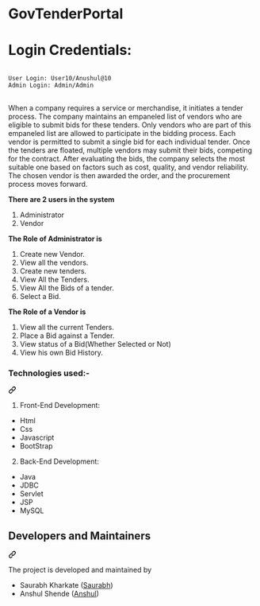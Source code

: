 # GovTenderPortal
# Login Credentials:


<pre class="notranslate">
<code>
User Login: User10/Anushul@10
Admin Login: Admin/Admin 
</code>
</pre>

<p dir="auto">
  When a company requires a service or merchandise, it initiates a tender process. The company maintains an empaneled list of vendors who are eligible to submit bids for these tenders. Only vendors who are part of this empaneled list are allowed to participate in the bidding process. Each vendor is permitted to submit a single bid for each individual tender.
Once the tenders are floated, multiple vendors may submit their bids, competing for the contract. After evaluating the bids, the company selects the most suitable one based on factors such as cost, quality, and vendor reliability. The chosen vendor is then awarded the order, and the procurement process moves forward.
</p>

<p dir="auto"><strong>There are 2 users in the system</strong></p>

<ol dir="auto">
<li>Administrator </li>
<li>Vendor</li>
</ol>


<p dir="auto"><strong>The Role of Administrator is</strong></p>

<ol dir="auto">
<li>Create new Vendor.</li>
<li>View all the vendors.</li>
<li>Create new tenders.</li>
<li>View All the Tenders.</li>
<li>View All the Bids of a tender.</li>
<li>Select a Bid.</li>
</ol>

<p dir="auto"><strong>The Role of a Vendor is</strong></p>

<ol dir="auto">
<li>View all the current Tenders.</li>
<li>Place a Bid against a Tender.</li>
<li>View status of a Bid(Whether Selected or Not)</li>
<li>View his own Bid History.</li>
</ol>

<div class="markdown-heading" dir="auto"><h3 tabindex="-1" class="heading-element" dir="auto">Technologies used:-</h3><a id="user-content-technologies-used-" class="anchor" aria-label="Permalink: Technologies used:-" href="#technologies-used-"><svg class="octicon octicon-link" viewBox="0 0 16 16" version="1.1" width="16" height="16" aria-hidden="true"><path d="m7.775 3.275 1.25-1.25a3.5 3.5 0 1 1 4.95 4.95l-2.5 2.5a3.5 3.5 0 0 1-4.95 0 .751.751 0 0 1 .018-1.042.751.751 0 0 1 1.042-.018 1.998 1.998 0 0 0 2.83 0l2.5-2.5a2.002 2.002 0 0 0-2.83-2.83l-1.25 1.25a.751.751 0 0 1-1.042-.018.751.751 0 0 1-.018-1.042Zm-4.69 9.64a1.998 1.998 0 0 0 2.83 0l1.25-1.25a.751.751 0 0 1 1.042.018.751.751 0 0 1 .018 1.042l-1.25 1.25a3.5 3.5 0 1 1-4.95-4.95l2.5-2.5a3.5 3.5 0 0 1 4.95 0 .751.751 0 0 1-.018 1.042.751.751 0 0 1-1.042.018 1.998 1.998 0 0 0-2.83 0l-2.5 2.5a1.998 1.998 0 0 0 0 2.83Z"></path></svg></a></div>

<ol dir="auto">
<li>Front-End Development:</li>
</ol>

<ul dir="auto">
<li>Html</li>
<li>Css</li>
<li>Javascript</li>
<li>BootStrap</li>
</ul>
<ol start="2" dir="auto">
<li>Back-End Development: </li>
</ol>

<ul dir="auto">
<li>Java</li>
<li>JDBC</li>
<li>Servlet</li>
<li>JSP</li>
<li>MySQL</li>
</ul>

<div class="markdown-heading" dir="auto"><h2 tabindex="-1" class="heading-element" dir="auto">Developers and Maintainers</h2><a id="user-content-developers-and-maintainers" class="anchor" aria-label="Permalink: Developers and Maintainers" href="#developers-and-maintainers"><svg class="octicon octicon-link" viewBox="0 0 16 16" version="1.1" width="16" height="16" aria-hidden="true"><path d="m7.775 3.275 1.25-1.25a3.5 3.5 0 1 1 4.95 4.95l-2.5 2.5a3.5 3.5 0 0 1-4.95 0 .751.751 0 0 1 .018-1.042.751.751 0 0 1 1.042-.018 1.998 1.998 0 0 0 2.83 0l2.5-2.5a2.002 2.002 0 0 0-2.83-2.83l-1.25 1.25a.751.751 0 0 1-1.042-.018.751.751 0 0 1-.018-1.042Zm-4.69 9.64a1.998 1.998 0 0 0 2.83 0l1.25-1.25a.751.751 0 0 1 1.042.018.751.751 0 0 1 .018 1.042l-1.25 1.25a3.5 3.5 0 1 1-4.95-4.95l2.5-2.5a3.5 3.5 0 0 1 4.95 0 .751.751 0 0 1-.018 1.042.751.751 0 0 1-1.042.018 1.998 1.998 0 0 0-2.83 0l-2.5 2.5a1.998 1.998 0 0 0 0 2.83Z"></path></svg></a></div>

<p dir="auto">The project is developed and maintained by</p>

<ul dir="auto">
<li>Saurabh Kharkate (<a href="https://github.com/SaurabhSK123">Saurabh</a>)</li>
<li>Anshul Shende (<a href="https://github.com/AnshulShende07">Anshul</a>)</li>

</ul>
